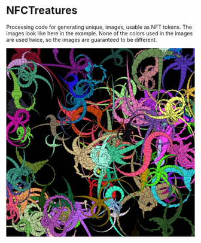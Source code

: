 # NFCTreatures

Processing code for generating unique, images, usable as NFT tokens.
The images look like here in the example. None of the colors used in the images are used twice, so the images are guaranteed to be different.

![Example](example.jpg)